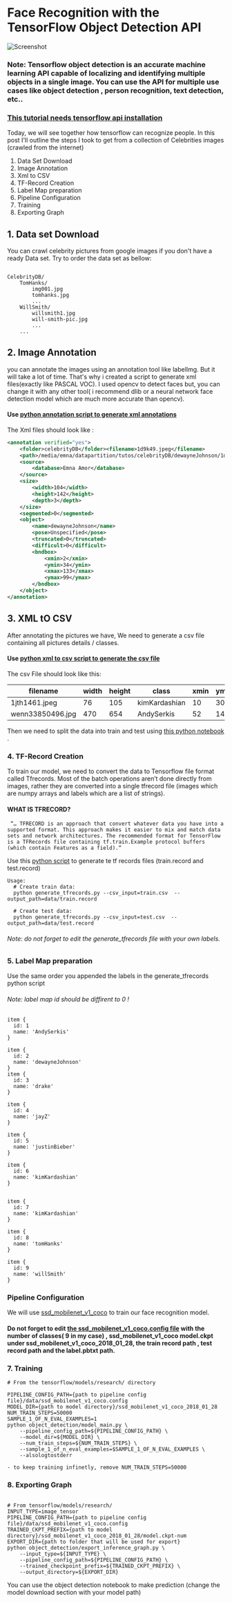 # Face Recognition with the TensorFlow Object Detection API
![Screenshot](it5.jpg)

### Note: Tensorflow object detection is an accurate machine learning API capable of localizing and identifying multiple objects in a single image. You can use the API for multiple use cases like object detection , person recognition, text detection, etc..
### [This tutorial needs tensorflow api installation](https://github.com/tensorflow/models/blob/master/research/object_detection/g3doc/installation.md)
Today, we will see together how tensorflow can recognize people. In this post I'll outline the steps I took to get from a collection of Celebrities images (crawled from the internet)

1. Data Set Download
2. Image Annotation
3. Xml to CSV
4. TF-Record Creation 
5. Label Map preparation
6. Pipeline Configuration
7. Training
8. Exporting Graph



## 1. Data set Download

You can crawl celebrity pictures from google images if you don't have a ready Data set. Try to order the data set as bellow:

```

CelebrityDB/
    TomHanks/
        img001.jpg
        tomhanks.jpg
        ...
    WillSmith/
        willsmith1.jpg
        will-smith-pic.jpg
        ...
    ... 

```
## 2. Image Annotation
you can annotate the images using an annotation tool like labelImg. But it will take a lot of time. That's why i created a script to generate xml files(exactly like PASCAL VOC). I used opencv to detect faces but, you can change it with any other tool( i recommend dlib or a neural network face detection model which are much more accurate than opencv).
#### Use [python annotation script to generate xml annotations](annotation.py)
The Xml files should look like :
```xml
<annotation verified="yes">
    <folder>celebrityDB</folder><filename>1d9k49.jpeg</filename>
    <path>/media/emna/datapartition/tutos/celebrityDB/dewayneJohnson/1d9k49.jpeg</path>
    <source>
        <database>Emna Amor</database>
    </source>
    <size>
        <width>104</width>
        <height>142</height>
        <depth>3</depth>
    </size>
    <segmented>0</segmented>
    <object>
        <name>dewayneJohnson</name>
        <pose>Unspecified</pose>
        <truncated>0</truncated>
        <difficult>0</difficult>
        <bndbox>
            <xmin>2</xmin>
            <ymin>34</ymin>
            <xmax>133</xmax>
            <ymax>99</ymax>
        </bndbox>
    </object>
</annotation>
```
## 3. XML tO CSV
After annotating the pictures we have, We need to generate a csv file containing all pictures details / classes. 
 #### Use  [python xml to csv script to generate the csv file](xml_to_csv.py)
The csv File should look like this:


| filename | width | height | class | xmin | ymin | xmax | ymax | 
| --- | --- | --- | --- | --- | --- | --- | --- |
| 1jth1461.jpeg | 76 | 105 | kimKardashian | 10 | 30 | 89 | 59 |
| wenn33850496.jpg | 470 | 654 | AndySerkis | 52 | 142 | 494 | 352 |

Then we need to split the data into train and test using [this python notebook ](split_data.ipynb.ipynb).

### 4. TF-Record Creation 
To train our model, we need to convert the data to Tensorflow file format called Tfrecords. Most of the batch operations aren’t done directly from images, rather they are converted into a single tfrecord file (images which are numpy arrays and labels which are a list of strings).
#### WHAT IS TFRECORD?
```
 “… TFRECORD is an approach that convert whatever data you have into a supported format. This approach makes it easier to mix and match data sets and network architectures. The recommended format for TensorFlow is a TFRecords file containing tf.train.Example protocol buffers (which contain Features as a field).“
```
Use this [python script](generate_tfrecords.py) to generate te tf records files (train.record  and test.record) 
```
Usage:
  # Create train data:
  python generate_tfrecords.py --csv_input=train.csv  --output_path=data/train.record

  # Create test data:
  python generate_tfrecords.py --csv_input=test.csv  --output_path=data/test.record
```
###### Note: do not forget to edit the generate_tfrecords file with your own labels.

### 5. Label Map preparation
Use the same order you appended the labels in the generate_tfrecords python script 
###### Note: label map id should be diffirent to 0 !
```
item {
  id: 1
  name: 'AndySerkis'
}

item {
  id: 2
  name: 'dewayneJohnson'
}
item {
  id: 3
  name: 'drake'
}

item {
  id: 4
  name: 'jayZ'
}

item {
  id: 5
  name: 'justinBieber'
}

item {
  id: 6
  name: 'kimKardashian'
}


item {
  id: 7
  name: 'kimKardashian'
}

item {
  id: 8
  name: 'tomHanks'
}

item {
  id: 9
  name: 'willSmith'
}

```
### Pipeline Configuration
We will use [ssd_mobilenet_v1_coco](http://download.tensorflow.org/models/object_detection/ssd_mobilenet_v1_coco_2018_01_28.tar.gz) to train our face recognition model.
#### Do not forget to edit [the ssd_mobilenet_v1_coco.config file](data/ssd_mobilenet_v1_coco.config) with the number of classes( 9 in my case) , ssd_mobilenet_v1_coco model.ckpt under ssd_mobilenet_v1_coco_2018_01_28, the train record path , test record path and the label.pbtxt path.

### 7. Training

```
# From the tensorflow/models/research/ directory

PIPELINE_CONFIG_PATH={path to pipeline config file}/data/ssd_mobilenet_v1_coco.config
MODEL_DIR={path to model directory}/ssd_mobilenet_v1_coco_2018_01_28
NUM_TRAIN_STEPS=50000
SAMPLE_1_OF_N_EVAL_EXAMPLES=1
python object_detection/model_main.py \
    --pipeline_config_path=${PIPELINE_CONFIG_PATH} \
    --model_dir=${MODEL_DIR} \
    --num_train_steps=${NUM_TRAIN_STEPS} \
    --sample_1_of_n_eval_examples=$SAMPLE_1_OF_N_EVAL_EXAMPLES \
    --alsologtostderr
    
- to keep training infinetly, remove NUM_TRAIN_STEPS=50000

```
### 8. Exporting Graph
```

# From tensorflow/models/research/
INPUT_TYPE=image_tensor
PIPELINE_CONFIG_PATH={path to pipeline config file}/data/ssd_mobilenet_v1_coco.config
TRAINED_CKPT_PREFIX={path to model directory}/ssd_mobilenet_v1_coco_2018_01_28/model.ckpt-num
EXPORT_DIR={path to folder that will be used for export}
python object_detection/export_inference_graph.py \
    --input_type=${INPUT_TYPE} \
    --pipeline_config_path=${PIPELINE_CONFIG_PATH} \
    --trained_checkpoint_prefix=${TRAINED_CKPT_PREFIX} \
    --output_directory=${EXPORT_DIR}
```
You can use the object detection notebook to make prediction (change the model download section with your model path)
